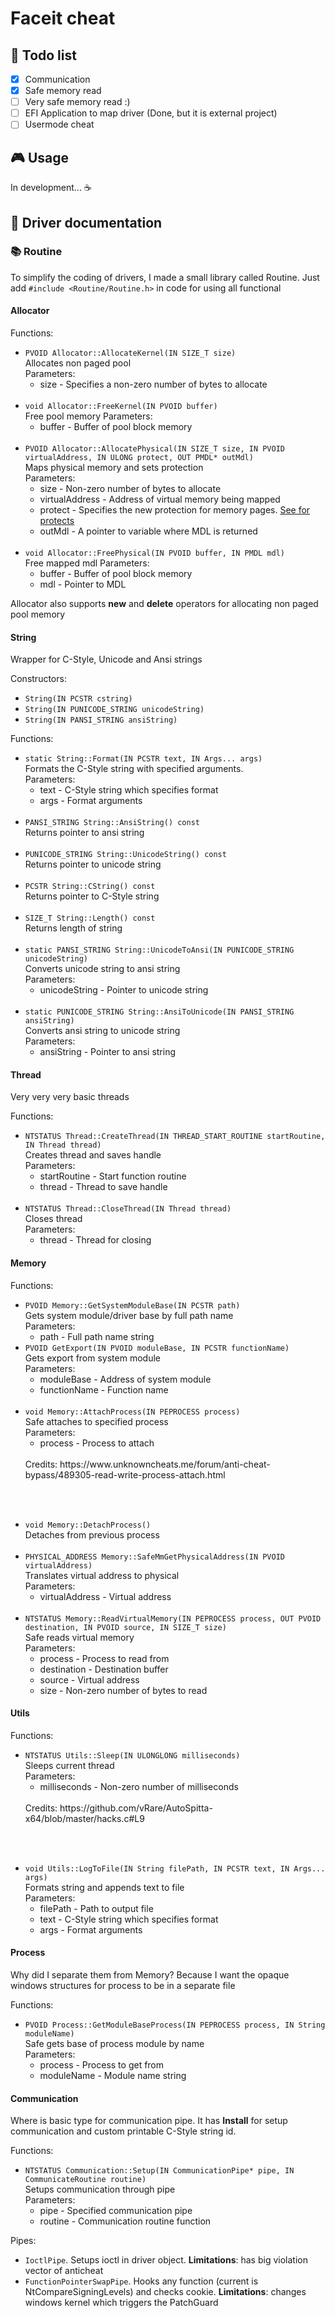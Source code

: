 # Faceit cheat

## 📌 Todo list
- [X] Communication
- [X] Safe memory read
- [ ] Very safe memory read :)
- [ ] EFI Application to map driver (Done, but it is external project)
- [ ] Usermode cheat

## 🎮 Usage
In development... ☕

## 📄 Driver documentation

### 📚 Routine
To simplify the coding of drivers, I made a small library called Routine.
Just add `#include <Routine/Routine.h>` in code for using all functional

#### Allocator
Functions:

- `PVOID Allocator::AllocateKernel(IN SIZE_T size)`
  <br>
  Allocates non paged pool
  <br>
  Parameters:
  - size - Specifies a non-zero number of bytes to allocate
<br><br>
- `void Allocator::FreeKernel(IN PVOID buffer)`
  <br>
  Free pool memory
  Parameters:
  - buffer - Buffer of pool block memory
<br><br>
- `PVOID Allocator::AllocatePhysical(IN SIZE_T size, IN PVOID virtualAddress, IN ULONG protect, OUT PMDL* outMdl)`
  <br>
  Maps physical memory and sets protection
  <br>
  Parameters:
  - size - Non-zero number of bytes to allocate
  - virtualAddress - Address of virtual memory being mapped
  - protect - Specifies the new protection for memory pages. [See for protects](https://learn.microsoft.com/en-us/windows-hardware/drivers/ddi/wdm/nf-wdm-mmprotectmdlsystemaddress)
  - outMdl - A pointer to variable where MDL is returned
<br><br>
- `void Allocator::FreePhysical(IN PVOID buffer, IN PMDL mdl)`
  <br>
  Free mapped mdl
  Parameters:
  - buffer - Buffer of pool block memory
  - mdl - Pointer to MDL

Allocator also supports **new** and **delete** operators for allocating non paged pool memory

#### String
Wrapper for C-Style, Unicode and Ansi strings

Constructors:
- `String(IN PCSTR cstring)`
- `String(IN PUNICODE_STRING unicodeString)`
- `String(IN PANSI_STRING ansiString)`

Functions:
- `static String::Format(IN PCSTR text, IN Args... args)`
  <br>
  Formats the C-Style string with specified arguments.
  <br>
  Parameters:
  - text - C-Style string which specifies format
  - args - Format arguments
<br><br>
- `PANSI_STRING String::AnsiString() const`
  <br>
  Returns pointer to ansi string
<br><br>
- `PUNICODE_STRING String::UnicodeString() const`
  <br>
  Returns pointer to unicode string
<br><br>
- `PCSTR String::CString() const`
  <br>
  Returns pointer to C-Style string
<br><br>
- `SIZE_T String::Length() const`
  <br>
  Returns length of string
<br><br>
- `static PANSI_STRING String::UnicodeToAnsi(IN PUNICODE_STRING unicodeString)`
  <br>
  Converts unicode string to ansi string
  <br>
  Parameters:
  - unicodeString - Pointer to unicode string
<br><br>
- `static PUNICODE_STRING String::AnsiToUnicode(IN PANSI_STRING ansiString)`
  <br>
  Converts ansi string to unicode string
  <br>
  Parameters:
  - ansiString - Pointer to ansi string

#### Thread
Very very very basic threads

Functions:
- `NTSTATUS Thread::CreateThread(IN THREAD_START_ROUTINE startRoutine, IN Thread thread)`
  <br>
  Creates thread and saves handle
  <br>
  Parameters:
  - startRoutine - Start function routine
  - thread - Thread to save handle
<br><br>
- `NTSTATUS Thread::CloseThread(IN Thread thread)`
  <br>
  Closes thread
  <br>
  Parameters:
  - thread - Thread for closing

#### Memory

Functions:
- `PVOID Memory::GetSystemModuleBase(IN PCSTR path)`
  <br>
  Gets system module/driver base by full path name
  <br>
  Parameters:
  - path - Full path name string
- `PVOID GetExport(IN PVOID moduleBase, IN PCSTR functionName)`
  <br>
  Gets export from system module
  <br>
  Parameters:
  - moduleBase - Address of system module
  - functionName - Function name
<br><br>
- `void Memory::AttachProcess(IN PEPROCESS process)`
  <br>
  Safe attaches to specified process
  <br>
  Parameters:
  - process - Process to attach
  <br>
  Credits: https://www.unknowncheats.me/forum/anti-cheat-bypass/489305-read-write-process-attach.html
<br><br>
- `void Memory::DetachProcess()`
  <br>
  Detaches from previous process
<br><br>
- `PHYSICAL_ADDRESS Memory::SafeMmGetPhysicalAddress(IN PVOID virtualAddress)`
  <br>
  Translates virtual address to physical
  <br>
  Parameters:
  - virtualAddress - Virtual address
<br><br>
- `NTSTATUS Memory::ReadVirtualMemory(IN PEPROCESS process, OUT PVOID destination, IN PVOID source, IN SIZE_T size)`
  <br>
  Safe reads virtual memory
  <br>
  Parameters:
  - process - Process to read from
  - destination - Destination buffer
  - source - Virtual address
  - size - Non-zero number of bytes to read

#### Utils

Functions:
- `NTSTATUS Utils::Sleep(IN ULONGLONG milliseconds)`
  <br>
  Sleeps current thread
  <br>
  Parameters:
  - milliseconds - Non-zero number of milliseconds
  <br>
  Credits: https://github.com/vRare/AutoSpitta-x64/blob/master/hacks.c#L9
<br><br>
- `void Utils::LogToFile(IN String filePath, IN PCSTR text, IN Args... args)`
  <br>
  Formats string and appends text to file
  <br>
  Parameters:
  - filePath - Path to output file
  - text - C-Style string which specifies format
  - args - Format arguments

#### Process

Why did I separate them from Memory? Because I want the opaque windows structures for process to be in a separate file

Functions:
- `PVOID Process::GetModuleBaseProcess(IN PEPROCESS process, IN String moduleName)`
  <br>
  Safe gets base of process module by name
  <br>
  Parameters:
  - process - Process to get from
  - moduleName - Module name string

#### Communication

Where is basic type for communication pipe. It has **Install** for setup communication and custom printable C-Style string id.

Functions:
- `NTSTATUS Communication::Setup(IN CommunicationPipe* pipe, IN CommunicateRoutine routine)`
  <br>
  Setups communication through pipe
  <br>
  Parameters:
  - pipe - Specified communication pipe
  - routine - Communication routine function

Pipes:
- `IoctlPipe`. Setups ioctl in driver object. **Limitations**: has big violation vector of anticheat
- `FunctionPointerSwapPipe`. Hooks any function (current is NtCompareSigningLevels) and checks cookie. **Limitations**: changes windows kernel which triggers the PatchGuard
